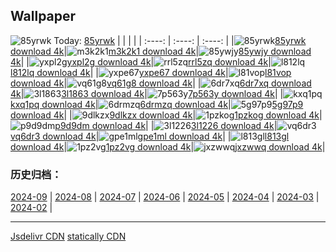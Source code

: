 ## Wallpaper
![85yrwk](https://w.wallhaven.cc/full/85/wallhaven-85yrwk.jpg) Today: [85yrwk](https://th.wallhaven.cc/small/85/85yrwk.jpg)
|      |      |      |
| :----: | :----: | :----: |
|![85yrwk](https://th.wallhaven.cc/small/85/85yrwk.jpg)[85yrwk download 4k](https://wallhaven.cc/w/85yrwk)|![m3k2k1](https://th.wallhaven.cc/small/m3/m3k2k1.jpg)[m3k2k1 download 4k](https://wallhaven.cc/w/m3k2k1)|![85ywjy](https://th.wallhaven.cc/small/85/85ywjy.jpg)[85ywjy download 4k](https://wallhaven.cc/w/85ywjy)|
|![yxpl2g](https://th.wallhaven.cc/small/yx/yxpl2g.jpg)[yxpl2g download 4k](https://wallhaven.cc/w/yxpl2g)|![rrl5zq](https://th.wallhaven.cc/small/rr/rrl5zq.jpg)[rrl5zq download 4k](https://wallhaven.cc/w/rrl5zq)|![l812lq](https://th.wallhaven.cc/small/l8/l812lq.jpg)[l812lq download 4k](https://wallhaven.cc/w/l812lq)|
|![yxpe67](https://th.wallhaven.cc/small/yx/yxpe67.jpg)[yxpe67 download 4k](https://wallhaven.cc/w/yxpe67)|![l81vop](https://th.wallhaven.cc/small/l8/l81vop.jpg)[l81vop download 4k](https://wallhaven.cc/w/l81vop)|![vq61g8](https://th.wallhaven.cc/small/vq/vq61g8.jpg)[vq61g8 download 4k](https://wallhaven.cc/w/vq61g8)|
|![6dr7xq](https://th.wallhaven.cc/small/6d/6dr7xq.jpg)[6dr7xq download 4k](https://wallhaven.cc/w/6dr7xq)|![3l1863](https://th.wallhaven.cc/small/3l/3l1863.jpg)[3l1863 download 4k](https://wallhaven.cc/w/3l1863)|![7p563y](https://th.wallhaven.cc/small/7p/7p563y.jpg)[7p563y download 4k](https://wallhaven.cc/w/7p563y)|
|![kxq1pq](https://th.wallhaven.cc/small/kx/kxq1pq.jpg)[kxq1pq download 4k](https://wallhaven.cc/w/kxq1pq)|![6drmzq](https://th.wallhaven.cc/small/6d/6drmzq.jpg)[6drmzq download 4k](https://wallhaven.cc/w/6drmzq)|![5g97p9](https://th.wallhaven.cc/small/5g/5g97p9.jpg)[5g97p9 download 4k](https://wallhaven.cc/w/5g97p9)|
|![9dlkzx](https://th.wallhaven.cc/small/9d/9dlkzx.jpg)[9dlkzx download 4k](https://wallhaven.cc/w/9dlkzx)|![1pzkog](https://th.wallhaven.cc/small/1p/1pzkog.jpg)[1pzkog download 4k](https://wallhaven.cc/w/1pzkog)|![p9d9dm](https://th.wallhaven.cc/small/p9/p9d9dm.jpg)[p9d9dm download 4k](https://wallhaven.cc/w/p9d9dm)|
|![3l1226](https://th.wallhaven.cc/small/3l/3l1226.jpg)[3l1226 download 4k](https://wallhaven.cc/w/3l1226)|![vq6dr3](https://th.wallhaven.cc/small/vq/vq6dr3.jpg)[vq6dr3 download 4k](https://wallhaven.cc/w/vq6dr3)|![gpe1ml](https://th.wallhaven.cc/small/gp/gpe1ml.jpg)[gpe1ml download 4k](https://wallhaven.cc/w/gpe1ml)|
|![l813gl](https://th.wallhaven.cc/small/l8/l813gl.jpg)[l813gl download 4k](https://wallhaven.cc/w/l813gl)|![1pz2vg](https://th.wallhaven.cc/small/1p/1pz2vg.jpg)[1pz2vg download 4k](https://wallhaven.cc/w/1pz2vg)|![jxzwwq](https://th.wallhaven.cc/small/jx/jxzwwq.jpg)[jxzwwq download 4k](https://wallhaven.cc/w/jxzwwq)|

### 历史归档：
[2024-09](https://github.com/april-projects/april-wallpaper/tree/main/picture/2024-09/) | [2024-08](https://github.com/april-projects/april-wallpaper/tree/main/picture/2024-08/) | [2024-07](https://github.com/april-projects/april-wallpaper/tree/main/picture/2024-07/) | [2024-06](https://github.com/april-projects/april-wallpaper/tree/main/picture/2024-06/) | [2024-05](https://github.com/april-projects/april-wallpaper/tree/main/picture/2024-05/) | [2024-04](https://github.com/april-projects/april-wallpaper/tree/main/picture/2024-04/) | [2024-03](https://github.com/april-projects/april-wallpaper/tree/main/picture/2024-03/) | [2024-02](https://github.com/april-projects/april-wallpaper/tree/main/picture/2024-02/) | 

---
[Jsdelivr CDN](https://cdn.jsdelivr.net/gh/april-projects/april-wallpaper/api.json)
[statically CDN](https://cdn.statically.io/gh/april-projects/april-wallpaper/main/api.json)
